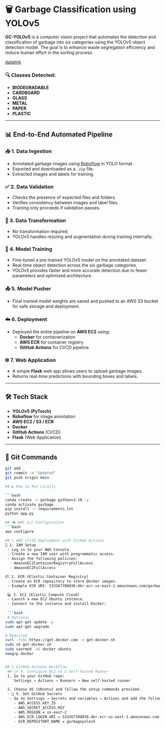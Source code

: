 # 🗑️ Garbage Classification using YOLOv5

**GC-YOLOv5** is a computer vision project that automates the detection and classification of garbage into six categories using the YOLOv5 object detection model. The goal is to enhance waste segregation efficiency and reduce human effort in the sorting process.

[datalink](https://universe.roboflow.com/material-identification/garbage-classification-3/dataset/2)

### 🔍 Classes Detected:
- **BIODEGRADABLE**
- **CARDBOARD**
- **GLASS**
- **METAL**
- **PAPER**
- **PLASTIC**

---

## 📊 End-to-End Automated Pipeline

### 📥 1. Data Ingestion
- Annotated garbage images using [Roboflow](https://roboflow.com/) in YOLO format.
- Exported and downloaded as a `.zip` file.
- Extracted images and labels for training.

### ✅ 2. Data Validation
- Checks the presence of expected files and folders.
- Verifies consistency between images and label files.
- Training only proceeds if validation passes.

### 🔄 3. Data Transformation
- No transformation required.
- YOLOv5 handles resizing and augmentation during training internally.

### 🧠 4. Model Training
- Fine-tuned a pre-trained YOLOv5 model on the annotated dataset.
- Real-time object detection across the six garbage categories.
- YOLOv5 provides faster and more accurate detection due to fewer parameters and optimized architecture.

### 📤 5. Model Pusher
- Final trained model weights are saved and pushed to an AWS S3 bucket for safe storage and deployment.

### ☁️ 6. Deployment
- Deployed the entire pipeline on **AWS EC2** using:
  - **Docker** for containerization
  - **AWS ECR** for container registry
  - **GitHub Actions** for CI/CD pipeline

### 🌐 7. Web Application
- A simple **Flask** web app allows users to upload garbage images.
- Returns real-time predictions with bounding boxes and labels.

---

## 🛠️ Tech Stack

- **YOLOv5 (PyTorch)**
- **Roboflow** for image annotation
- **AWS EC2 / S3 / ECR**
- **Docker**
- **GitHub Actions** (CI/CD)
- **Flask** (Web Application)

---


## 🧾 Git Commands

```bash
git add .
git commit -m "Updated"
git push origin main

## ▶️ How to Run Locally

```bash
conda create -n garbage python=3.10 -y
conda activate garbage
pip install -r requirements.txt
python app.py

## ☁️ AWS CLI Configuration
```bash
aws configure

## 🚀 AWS CI/CD Deployment with GitHub Actions
🔐 1. IAM Setup
 - Log in to your AWS Console.
 - Create a new IAM user with programmatic access.
 - Assign the following policies:
  - AmazonEC2ContainerRegistryFullAccess
  - AmazonEC2FullAccess

📦 2. ECR (Elastic Container Registry)
 - Create an ECR repository to store Docker images.
 - Example ECR URI: 533267398036.dkr.ecr.us-east-1.amazonaws.com/garbageyolov5

 💻 3. EC2 (Elastic Compute Cloud)
 - Launch a new EC2 Ubuntu instance.
 - Connect to the instance and install Docker:
 
 ```bash
 # Optional
sudo apt-get update -y
sudo apt-get upgrade

# Required
curl -fsSL https://get.docker.com -o get-docker.sh
sudo sh get-docker.sh
sudo usermod -aG docker ubuntu
newgrp docker


## 🧪 GitHub Actions Workflow
 ## 🏃‍♂️ 4. Configure EC2 as a Self-hosted Runner
 1. Go to your GitHub repo:
    Settings → Actions → Runners → New self-hosted runner

 2. Choose OS (Ubuntu) and follow the setup commands provided.
 - 🔑 5. Set GitHub Secrets
  - Go to Settings → Secrets and variables → Actions and add the following:
    - AWS_ACCESS_KEY_ID
    - AWS_SECRET_ACCESS_KEY
    - AWS_REGION = us-east-2
    - AWS_ECR_LOGIN_URI = 533267398036.dkr.ecr.us-east-1.amazonaws.com
    - ECR_REPOSITORY_NAME = garbageyolov5